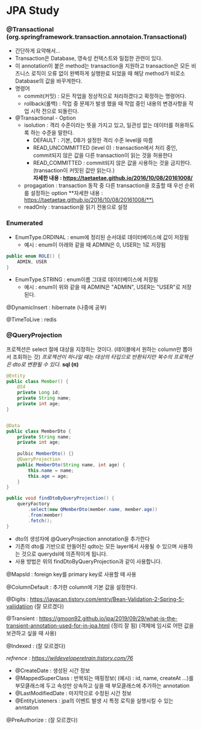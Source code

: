 # JPA Study
### @Transactional (org.springframework.transaction.annotaion.Transactional)
- 간단하게 요약해서...
- Transaction은 Database, 영속성 컨텍스트와 밀접한 관련이 있다.
- 이 annotation이 붙은 method는 transaction을 지원하고 transaction은 모든 비즈니스 로직이 오류 없이 완벽하게 실행완료 되었을 때 해당 method가 비로소 Database의 값을 바꾸게한다.
- 명령어
    - commit(커밋) : 모든 작업을 정상적으로 처리하겠다고 확정하는 명령어다.
    - rollback(롤백) : 작업 중 문제가 발생 했을 때 작업 중인 내용의 변경사항을 작업 시작 전으로 되돌린다.
- @Transactional - Option
    - isolution : 격리 수준이라는 뜻을 가지고 있고, 일관성 없는 데이터를 허용하도록 하는 수준을 말한다.
        - DEFAULT : 기본, DB가 설정한 격리 수준 level을 따름
        - READ_UNCOMMITTED (level 0) : transaction에서 처리 중인, commit되지 않은 값을 다른 transaction이 읽는 것을 허용한다
        - READ_COMMITTED : commit되지 않은 값을 사용하는 것을 금지한다.(transaction이 커밋된 값만 읽는다.)\
    **자세한 내용 : https://taetaetae.github.io/2016/10/08/20161008/**
    - progagation : transaction 동작 중 다른 transaction을 호출할 때 우선 순위를 설정하는 option
    **자세한 내용 : https://taetaetae.github.io/2016/10/08/20161008/**\
    - readOnly : transaction을 읽기 전용으로 설정

### Enumerated
- EnumType.ORDINAL : enum에 정리된 순서대로 데이터베이스에 값이 저장됨
	- 예시 : enum이 아래와 같을 때 ADMIN은 0, USER는 1로 저장됨
```java
public enum ROLE() {
	ADMIN, USER
}
```
- EnumType.STRING : enum이름 그대로 데이터베이스에 저장됨
	- 예시 : enum이 위와 같을 때 ADMIN은 "ADMIN", USER는 "USER"로 저장된다.

@DynamicInsert : hibernate (나중에 공부)


@TimeToLive : redis

### @QueryProjection 
프로젝션은 select 절에 대상을 지정하는 것이다. (테이블에서 원하는 column만 뽑아서 조회하는 것)
_프로젝션이 하나일 때는 대상의 타입으로 반환되지만 복수의 프로젝션은  dto로 변환될 수 있다._
__sql (π)__ 
```java
@Entity
public class Member() {
	@Id
	private Long id;
	private String name;
	private int age;
}


@Data
public class MemberDto {
    private String name;
    private int age;
    
    pulbic MemberDto() {}
    @QueryProjection
    public MemberDto(String name, int age) {
        this.name = name;
        this.age = age;
    }
}

public void findDtoByQueryProjection() {
	queryFactory
		.select(new QMemberDto(member.name, member.age))
		.from(member)
		.fetch();
}
```
- dto의 생성자에 @QueryProjection annotation을 추가한다
- 기존의 dto를 기반으로 만들어진 qdto는 모든 layer에서 사용될 수 있으며 사용하는 것으로 querydsl에 의존적이게 됩니다.
- 사용 방법은 위의 findDtoByQueryProjection과 같이 사용합니다.


@MapsId : foreign key를 primary key로 사용할 때 사용


@ColumnDefault : 추가한 column에 기본 값을 설정한다.


@Digits : https://javacan.tistory.com/entry/Bean-Validation-2-Spring-5-valiidatiion (잘 모르겠다)


@Transient : https://gmoon92.github.io/jpa/2019/09/29/what-is-the-transient-annotation-used-for-in-jpa.html (정리 잘 됨) (객체에 임시로 어떤 값을 보관하고 싶을 때 사용)


@Indexed : (잘 모르겠다)


*refrence : https://wildeveloperetrain.tistory.com/76*
- @CreateDate : 생성된 시간 정보
- @MappedSuperClass : 반복되는 매핑정보( (예시) : id, name, createAt ...)를 부모클래스에 두고 속성만 상속하고 싶을 때 부모클래스에 추가하는 annotation
- @LastModifiedDate : 마지막으로 수정된 시간 정보
- @EntityListeners : jpa의 이벤트 발생 시 특정 로직을 실행시킬 수 있는 anntation


@PreAuthorize : (잘 모르겠다)